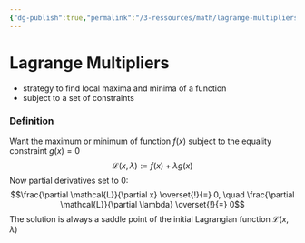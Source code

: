 ```yaml
---
{"dg-publish":true,"permalink":"/3-ressources/math/lagrange-multipliers/","tags":["math/linear-algebra, eth/cil/theory"],"created":"","updated":""}
---
```


# Lagrange Multipliers
- strategy to find local maxima and minima of a function
- subject to a set of constraints

### Definition
Want the maximum or minimum of function $f(x)$ subject to the equality constraint $g(x) = 0$
$$\mathcal{L}(x, \lambda) := f(x) + \lambda g(x)$$
Now partial derivatives set to $0$:
$$\frac{\partial \mathcal{L}}{\partial x} \overset{!}{=} 0, \quad \frac{\partial \mathcal{L}}{\partial \lambda} \overset{!}{=} 0$$
The solution is always a saddle point of the initial Lagrangian function $\mathcal{L}(x, \lambda)$
